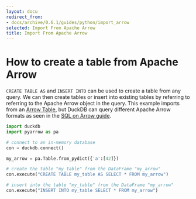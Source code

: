 ```yaml
---
layout: docu
redirect_from:
- docs/archive/0.6.1/guides/python/import_arrow
selected: Import From Apache Arrow
title: Import From Apache Arrow
---
```


# How to create a table from Apache Arrow

`CREATE TABLE AS` and `INSERT INTO` can be used to create a table from any query. We can then create tables or insert into existing tables by referring to referring to the Apache Arrow object in the query. This example imports from an [Arrow Table](https://arrow.apache.org/docs/python/generated/pyarrow.Table.html), but DuckDB can query different Apache Arrow formats as seen in the [SQL on Arrow guide](../../guides/python/sql_on_arrow).

```py
import duckdb
import pyarrow as pa

# connect to an in-memory database
con = duckdb.connect()

my_arrow = pa.Table.from_pydict({'a':[42]})

# create the table "my_table" from the DataFrame "my_arrow"
con.execute("CREATE TABLE my_table AS SELECT * FROM my_arrow")

# insert into the table "my_table" from the DataFrame "my_arrow"
con.execute("INSERT INTO my_table SELECT * FROM my_arrow")
```